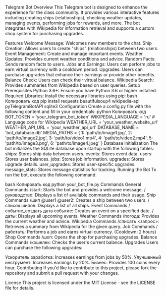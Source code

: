 Telegram Bot 
Overview
This Telegram bot is designed to enhance the experience for the class community. It provides various interactive features including creating ships (relationships), checking weather updates, managing events, performing jobs for rewards, and more. The bot integrates with Wikipedia for information retrieval and supports a custom shop system for purchasing upgrades.

Features
Welcome Message: Welcomes new members to the chat.
Ship Creation: Allows users to create "ships" (relationships) between two users.
Event Management: Create and manage important events.
Weather Updates: Provides current weather conditions and advice.
Random Facts: Sends random facts to users.
Jobs and Earnings: Users can perform jobs to earn virtual currency with a cooldown period.
Upgrades: Users can purchase upgrades that enhance their earnings or provide other benefits.
Balance Check: Users can check their virtual balance.
Wikipedia Search: Provides summaries from Wikipedia based on user queries.
Setup
Prerequisites
Python 3.6+: Ensure you have Python 3.6 or higher installed.
Required Libraries: Install the necessary libraries using pip:
bash
Копировать код
pip install requests beautifulsoup4 wikipedia-api pyTelegramBotAPI sqlite3
Configuration
Create a config.py file with the following content and fill in your credentials:
python
Копировать код
BOT_TOKEN = 'your_telegram_bot_token'
WIKIPEDIA_LANGUAGE = 'ru'  # Language code for Wikipedia
WEATHER_URL = 'your_weather_website_url'
WEATHER_API_URL = 'your_weather_api_url'
DATABASE_NAME = 'bot_database.db'
MEDIA_PATHS = {
    1: 'path/to/image1.jpg',
    2: 'path/to/image2.jpg',
    3: 'path/to/video1.mp4',
    4: 'path/to/video2.mp4',
    5: 'path/to/image3.png',
    6: 'path/to/image4.jpeg'
}
Database Initialization
The bot initializes the SQLite database upon startup with the following tables:
ships: Stores ship data between users.
events: Stores event data.
users: Stores user balances.
jobs: Stores job information.
upgrades: Stores upgrade details.
user_upgrades: Stores user-specific upgrades.
message_stats: Stores message statistics for tracking.
Running the Bot
To run the bot, execute the following command:

bash
Копировать код
python your_bot_file.py
Commands
General Commands
/start: Starts the bot and provides a welcome message.
/руководство: Displays a list of available commands and their usage.
Ship Commands
/шип @user1 @user2: Creates a ship between two users.
/список шипов: Displays a list of all ships.
Event Commands
/событие_создать дата событие: Creates an event on a specified date.
/даты: Displays all upcoming events.
Weather Commands
/погода: Provides the current weather and advice.
Wikipedia Commands
/списать <запрос>: Retrieves a summary from Wikipedia for the given query.
Job Commands
/работать: Performs a job and earns virtual currency. (Cooldown: 2 hours)
Shop Commands
/шоп: Opens the shop for purchasing upgrades.
Balance Commands
/кошелек: Checks the user's current balance.
Upgrades
Users can purchase the following upgrades:

Ускоритель заработка: Increases earnings from jobs by 50%.
Улучшенный инструмент: Increases earnings by 20%.
Бизнес: Provides 100 coins every hour.
Contributing
If you'd like to contribute to this project, please fork the repository and submit a pull request with your changes.

License
This project is licensed under the MIT License - see the LICENSE file for details.

